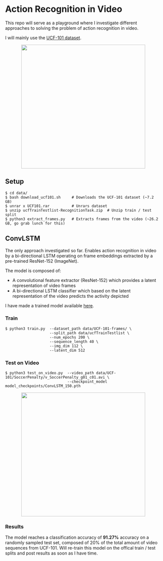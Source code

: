 # Action Recognition in Video

This repo will serve as a playground where I investigate different approaches to solving the problem of action recognition in video.

I will mainly use the [UCF-101 dataset](https://www.crcv.ucf.edu/data/UCF101.php).

<p align="center">
    <img src="assets/crawling.gif" width="400"\>
</p>

## Setup

```
$ cd data/              
$ bash download_ucf101.sh     # Downloads the UCF-101 dataset (~7.2 GB)
$ unrar x UCF101.rar          # Unrars dataset
$ unzip ucfTrainTestlist-RecognitionTask.zip  # Unzip train / test split
$ python3 extract_frames.py   # Extracts frames from the video (~26.2 GB, go grab lunch for this)
```

## ConvLSTM

The only approach investigated so far. Enables action recognition in video by a bi-directional LSTM operating on frame embeddings extracted by a pre-trained ResNet-152 (ImageNet).

The model is composed of:
* A convolutional feature extractor (ResNet-152) which provides a latent representation of video frames
* A bi-directional LSTM classifier which based on the latent representation of the video predicts the activity depicted

I have made a trained model available [here](https://drive.google.com/open?id=1GlpN0m9uLbI9dg1ARbW9hDEf-VWe4Asl).

### Train  

```
$ python3 train.py  --dataset_path data/UCF-101-frames/ \
                    --split_path data/ucfTrainTestlist \
                    --num_epochs 200 \
                    --sequence_length 40 \
                    --img_dim 112 \
                    --latent_dim 512
```

### Test on Video

```
$ python3 test_on_video.py  --video_path data/UCF-101/SoccerPenalty/v_SoccerPenalty_g01_c01.avi \
                            --checkpoint_model model_checkpoints/ConvLSTM_150.pth
```

<p align="center">
    <img src="assets/penalty.gif" width="400"\>
</p>

### Results

The model reaches a classification accuracy of **91.27%** accuracy on a randomly sampled test set, composed of 20% of the total amount of video sequences from UCF-101. Will re-train this model on the offical train / test splits and post results as soon as I have time.
